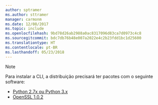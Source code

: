 ```yaml
---
author: sptramer
ms.author: sttramer
manager: carmonm
ms.date: 12/08/2017
ms.topic: include
ms.openlocfilehash: 9bd78d26ab2988a0ac8317096d83ca7d0973c4c8
ms.sourcegitcommit: bdc7db76b48e007a2022e4c2b23fdd1bc1d25600
ms.translationtype: HT
ms.contentlocale: pt-BR
ms.lasthandoff: 05/23/2018
---
```

> [!NOTE]
> Para instalar a CLI, a distribuição precisará ter pacotes com o seguinte software:
> * [Python 2.7x ou Python 3.x](https://www.python.org/downloads/)
> * [OpenSSL 1.0.2](https://www.openssl.org/source/)
